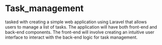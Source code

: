 # Task_management
tasked with creating a simple web application using Laravel that allows users to manage a list of tasks. The application will have both front-end and back-end components. The front-end will involve creating an intuitive user interface to interact with the back-end logic for task management.
